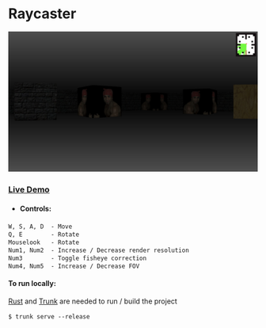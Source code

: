 # Raycaster

![This is a alt text.](/docs/img/screenshot.jpg?raw=true "Screenshot of the raycaster")

### [Live Demo](https://shapur1234.github.io/raycaster/ "Link to live demo (mobile controls not supported)")

* #### Controls:
```
W, S, A, D  - Move
Q, E        - Rotate
Mouselook   - Rotate
Num1, Num2  - Increase / Decrease render resolution
Num3        - Toggle fisheye correction
Num4, Num5  - Increase / Decrease FOV
```

#### To run locally:

[Rust](https://www.rust-lang.org/tools/install) and [Trunk](https://trunkrs.dev/) are needed to run / build the project

```
$ trunk serve --release
```
